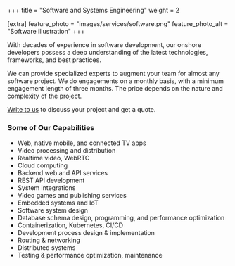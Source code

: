+++
title = "Software and Systems Engineering"
weight = 2

[extra]
feature_photo = "images/services/software.png"
feature_photo_alt = "Software illustration"
+++

With decades of experience in software development, our onshore developers possess a deep understanding of the latest technologies, frameworks, and best practices.

We can provide specialized experts to augment your team for almost any software project. We do engagements on a monthly basis, with a minimum engagement length of three months. The price depends on the nature and complexity of the project.

[Write to us](https://limeleaf.io/contact/ "Contact us") to discuss your project and get a quote.

<!-- more -->

### Some of Our Capabilities

- Web, native mobile, and connected TV apps
- Video processing and distribution
- Realtime video, WebRTC
- Cloud computing
- Backend web and API services
- REST API development
- System integrations
- Video games and publishing services
- Embedded systems and IoT
- Software system design
- Database schema design, programming, and performance optimization
- Containerization, Kubernetes, CI/CD
- Development process design & implementation
- Routing & networking
- Distributed systems
- Testing & performance optimization, maintenance
